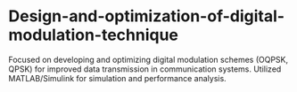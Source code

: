 # Design-and-optimization-of-digital-modulation-technique
Focused on developing and optimizing digital modulation schemes (OQPSK, QPSK) for improved data transmission in communication systems. Utilized MATLAB/Simulink for simulation and performance analysis.
